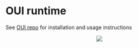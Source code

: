 # OUI runtime

See [OUI repo](https://github.com/nik-m2/OUI) for installation and usage instructions

<div>
    <center>
        <img src="https://user-images.githubusercontent.com/20328954/55766682-bb1c1800-5a43-11e9-9a90-2d085f60d916.gif"/>
    </center>
</div>
